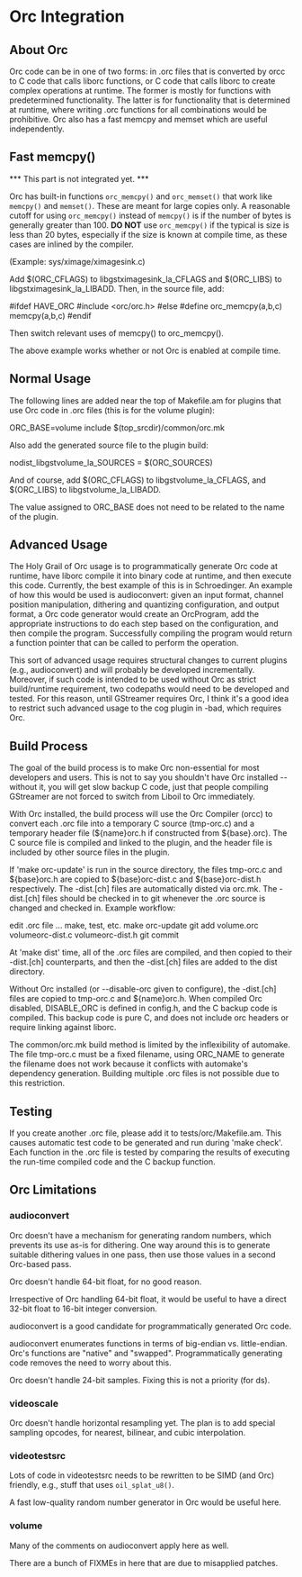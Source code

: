 # Orc Integration

## About Orc

Orc code can be in one of two forms: in .orc files that is converted by
orcc to C code that calls liborc functions, or C code that calls liborc
to create complex operations at runtime. The former is mostly for
functions with predetermined functionality. The latter is for
functionality that is determined at runtime, where writing .orc
functions for all combinations would be prohibitive. Orc also has a fast
memcpy and memset which are useful independently.

## Fast memcpy()

\*\*\* This part is not integrated yet. \*\*\*

Orc has built-in functions `orc_memcpy()` and `orc_memset()` that work
like `memcpy()` and `memset()`. These are meant for large copies only. A
reasonable cutoff for using `orc_memcpy()` instead of `memcpy()` is if the
number of bytes is generally greater than 100. **DO NOT** use `orc_memcpy()`
if the typical is size is less than 20 bytes, especially if the size is
known at compile time, as these cases are inlined by the compiler.

(Example: sys/ximage/ximagesink.c)

Add $(ORC\_CFLAGS) to libgstximagesink\_la\_CFLAGS and $(ORC\_LIBS) to
libgstximagesink\_la\_LIBADD. Then, in the source file, add:

\#ifdef HAVE\_ORC \#include <orc/orc.h> \#else \#define
orc\_memcpy(a,b,c) memcpy(a,b,c) \#endif

Then switch relevant uses of memcpy() to orc\_memcpy().

The above example works whether or not Orc is enabled at compile time.

## Normal Usage

The following lines are added near the top of Makefile.am for plugins
that use Orc code in .orc files (this is for the volume plugin):

ORC\_BASE=volume include $(top\_srcdir)/common/orc.mk

Also add the generated source file to the plugin build:

nodist\_libgstvolume\_la\_SOURCES = $(ORC\_SOURCES)

And of course, add $(ORC\_CFLAGS) to libgstvolume\_la\_CFLAGS, and
$(ORC\_LIBS) to libgstvolume\_la\_LIBADD.

The value assigned to ORC\_BASE does not need to be related to the name
of the plugin.

## Advanced Usage

The Holy Grail of Orc usage is to programmatically generate Orc code at
runtime, have liborc compile it into binary code at runtime, and then
execute this code. Currently, the best example of this is in
Schroedinger. An example of how this would be used is audioconvert:
given an input format, channel position manipulation, dithering and
quantizing configuration, and output format, a Orc code generator would
create an OrcProgram, add the appropriate instructions to do each step
based on the configuration, and then compile the program. Successfully
compiling the program would return a function pointer that can be called
to perform the operation.

This sort of advanced usage requires structural changes to current
plugins (e.g., audioconvert) and will probably be developed
incrementally. Moreover, if such code is intended to be used without Orc
as strict build/runtime requirement, two codepaths would need to be
developed and tested. For this reason, until GStreamer requires Orc, I
think it's a good idea to restrict such advanced usage to the cog plugin
in -bad, which requires Orc.

## Build Process

The goal of the build process is to make Orc non-essential for most
developers and users. This is not to say you shouldn't have Orc
installed -- without it, you will get slow backup C code, just that
people compiling GStreamer are not forced to switch from Liboil to Orc
immediately.

With Orc installed, the build process will use the Orc Compiler (orcc)
to convert each .orc file into a temporary C source (tmp-orc.c) and a
temporary header file (${name}orc.h if constructed from ${base}.orc).
The C source file is compiled and linked to the plugin, and the header
file is included by other source files in the plugin.

If 'make orc-update' is run in the source directory, the files tmp-orc.c
and ${base}orc.h are copied to ${base}orc-dist.c and ${base}orc-dist.h
respectively. The -dist.\[ch\] files are automatically disted via
orc.mk. The -dist.\[ch\] files should be checked in to git whenever the
.orc source is changed and checked in. Example workflow:

edit .orc file ... make, test, etc. make orc-update git add volume.orc
volumeorc-dist.c volumeorc-dist.h git commit

At 'make dist' time, all of the .orc files are compiled, and then copied
to their -dist.\[ch\] counterparts, and then the -dist.\[ch\] files are
added to the dist directory.

Without Orc installed (or --disable-orc given to configure), the
-dist.\[ch\] files are copied to tmp-orc.c and ${name}orc.h. When
compiled Orc disabled, DISABLE\_ORC is defined in config.h, and the C
backup code is compiled. This backup code is pure C, and does not
include orc headers or require linking against liborc.

The common/orc.mk build method is limited by the inflexibility of
automake. The file tmp-orc.c must be a fixed filename, using ORC\_NAME
to generate the filename does not work because it conflicts with
automake's dependency generation. Building multiple .orc files is not
possible due to this restriction.

## Testing

If you create another .orc file, please add it to tests/orc/Makefile.am.
This causes automatic test code to be generated and run during 'make
check'. Each function in the .orc file is tested by comparing the
results of executing the run-time compiled code and the C backup
function.

## Orc Limitations

### audioconvert

Orc doesn't have a mechanism for generating random numbers, which
prevents its use as-is for dithering. One way around this is to generate
suitable dithering values in one pass, then use those values in a second
Orc-based pass.

Orc doesn't handle 64-bit float, for no good reason.

Irrespective of Orc handling 64-bit float, it would be useful to have a
direct 32-bit float to 16-bit integer conversion.

audioconvert is a good candidate for programmatically generated Orc code.

audioconvert enumerates functions in terms of big-endian vs.
little-endian. Orc's functions are "native" and "swapped".
Programmatically generating code removes the need to worry about this.

Orc doesn't handle 24-bit samples. Fixing this is not a priority (for ds).

### videoscale

Orc doesn't handle horizontal resampling yet. The plan is to add special
sampling opcodes, for nearest, bilinear, and cubic interpolation.

### videotestsrc

Lots of code in videotestsrc needs to be rewritten to be SIMD (and Orc)
friendly, e.g., stuff that uses `oil_splat_u8()`.

A fast low-quality random number generator in Orc would be useful here.

### volume

Many of the comments on audioconvert apply here as well.

There are a bunch of FIXMEs in here that are due to misapplied patches.

